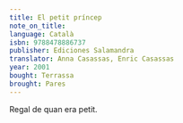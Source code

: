 ```yaml
---
title: El petit príncep
note_on_title:
language: Català
isbn: 9788478886737
publisher: Ediciones Salamandra
translator: Anna Casassas, Enric Casassas
year: 2001
bought: Terrassa
brought: Pares
---
```


Regal de quan era petit.

